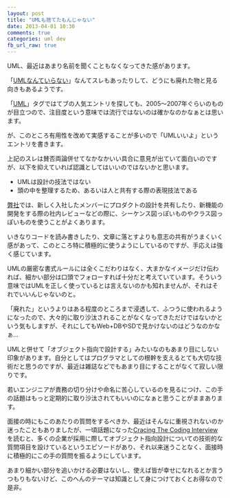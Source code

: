 ```yaml
---
layout: post
title: "UMLも捨てたもんじゃない"
date: 2013-04-01 10:30
comments: true
categories: uml dev
fb_url_raw: true
---
```

UML、最近はあまり名前を聞くこともなくなってきた感があります。

「[UMLなんていらない](http://kohada.2ch.net/test/read.cgi/prog/1314799400/)」なんてスレもあったりして、どうにも廃れた物と見る向きもあるようです。

「[UML](http://b.hatena.ne.jp/search/tag?safe=on&sort=popular&q=uml&users=100)」タグではてブの人気エントリを探しても、2005〜2007年ぐらいのものが目立つので、注目度という意味では流行ではないのは確かなのかなぁとは思います。

が、このところ有用性を改めて実感することが多いので「UMLいいよ」というエントリを書きます。

上記のスレは賛否両論併せてなかなかいい具合に意見が出ていて面白いのですが、以下を抑えていれば認識としてはいいのではないかと思います。

- UMLは設計の技法ではない
- 頭の中を整理するため、あるいは人と共有する際の表現技法である

[弊社](http://kau.li/)では、新しく入社したメンバーにプロダクトの設計を共有したり、新機能の開発をする際の社内レビューなどの際に、シーケンス図っぽいものやクラス図っぽいものを使うことがよくあります。

いきなりコードを読み書きしたり、文章に落とすよりも意志の共有がうまくいく感があって、このところ特に積極的に使うようにしているのですが、手応えは強く感じています。

UMLの厳密な書式ルールには全くこだわりはなく、大まかなイメージだけ伝われば、細かい部分は口頭でフォローすれば十分だと考えていています。そういう意味ではUMLを正しく使っているとは言えないのかも知れませんが、それはそれでいいんじゃないのと。

「廃れた」というよりはある程度のところまで浸透して、ふつうに使われるようになったので、大々的に取り沙汰されることがなくなってきただけではないかという気もしますが、それにしてもWeb+DBやSDで見かけないのはどうなのかなぁ…

UMLと併せて「オブジェクト指向で設計する」みたいなのもあまり目にしない印象があります。自分としてはプログラマとしての根幹を支えるとても大切な技術だと思うのですが、最近は雑誌などでもあまり目にすることがなくて寂しい限りです。

若いエンジニアが責務の切り分けや命名に苦心しているのを見るにつけ、この手の話題はもっと定期的に取り沙汰されてもいいのになぁと思うことがままあります。

面接の時にもこのあたりの質問をするべきか、最近はそんなに重視されないのか迷ったこともありましたが、一頃話題になった[Cracing The Coding Interview](http://www.crackingthecodinginterview.com/content/cracking-coding-interview)を読むと、多くの企業が採用に際してオブジェクト指向設計についての技術的な質問項目を設けているというエピソードがあり、それ以来迷うことなく、面接時に積極的にこの手の質問を振るようにしています。

あまり細かい部分を追いかける必要はないし、使えば皆が幸せになれるとか言うつもりもないけど、このへんのテーマは知識として身につけておくとお得なので是非。
